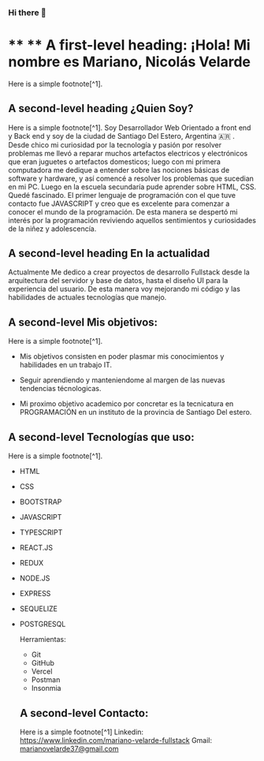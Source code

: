 ### Hi there 👋
# ** ** A first-level heading:  ¡Hola! Mi nombre es Mariano, Nicolás Velarde
Here is a simple footnote[^1].

## A second-level heading ¿Quien Soy?
Here is a simple footnote[^1].
Soy Desarrollador Web Orientado a front end y Back end y soy de la ciudad de Santiago Del Estero, Argentina 🇦🇷  . Desde chico mi curiosidad por la tecnología y pasión por resolver problemas me llevó a reparar muchos artefactos electricos y electrónicos que eran juguetes o artefactos domesticos; luego con mi primera computadora me dedique a entender sobre las nociones básicas de software y hardware, y así comencé a resolver los problemas que sucedian en mi PC. Luego en la escuela secundaría pude aprender sobre HTML, CSS. Quedé fascinado.
 El primer lenguaje de programación con el que tuve contacto fue JAVASCRIPT y creo que es excelente para comenzar a conocer el mundo de la programación. De esta manera se despertó mi interés por la programación reviviendo aquellos sentimientos y curiosidades de la niñez y adolescencía. 

## A second-level heading En la actualidad 

Actualmente Me dedico a crear proyectos de desarrollo Fullstack desde la arquitectura del servidor y base de datos, hasta el diseño UI para la experiencia del usuario.
De esta manera voy mejorando mi código y las habilidades de  actuales tecnologías que manejo.

## A second-level Mis objetivos: 
Here is a simple footnote[^1].
- Mis objetivos consisten en poder plasmar mis conocimientos y habilidades en un trabajo IT. 
- Seguir aprendiendo y manteniendome al margen de las nuevas tendencias técnologicas.


- Mi proximo objetivo academico por concretar es la tecnicatura en PROGRAMACIÓN en un instituto de la provincia de Santiago Del estero.
## A second-level Tecnologías que uso:
Here is a simple footnote[^1].
- HTML
- CSS
- BOOTSTRAP
- JAVASCRIPT
- TYPESCRIPT
- REACT.JS
- REDUX
- NODE.JS
- EXPRESS
- SEQUELIZE
- POSTGRESQL

  Herramientas:
  - Git
  - GitHub
  - Vercel
  - Postman
  - Insonmia

  ## A second-level Contacto:
  Here is a simple footnote[^1]
  Linkedin: https://www.linkedin.com/mariano-velarde-fullstack
  Gmail: marianovelarde37@gmail.com
  


